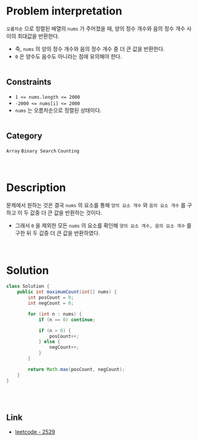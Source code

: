 # Problem interpretation
`오름차순` 으로 정렬된 배열의 `nums` 가 주어졌을 때, 양의 정수 개수와 음의 정수 개수 사이의 최대값을 반환한다.
- 즉, `nums` 의 양의 정수 개수와 음의 정수 개수 중 더 큰 값을 반환한다.
- `0` 은 양수도 음수도 아니라는 점에 유의해야 한다.
<br/><br/>

## Constraints
- `1 <= nums.length <= 2000`
- `-2000 <= nums[i] <= 2000`
- `nums` 는 오름차순으로 정렬된 상태이다.
<br/><br/>

## Category
`Array` `Binary Search` `Counting`
<br/><br/><br/>

# Description
문제에서 원하는 것은 결국 `nums` 의 요소를 통해 `양의 요소 개수` 와 `음의 요소 개수` 를 구하고 이 두 값중 더 큰 값을 반환하는 것이다.
- 그래서 `0` 을 제외한 모든 `nums` 의 요소를 확인해 `양의 요소 개수, 음의 요소 개수` 를 구한 뒤 두 값중 더 큰 값을 반환하였다.
<br/><br/><br/>

# Solution
```java
class Solution {
    public int maximumCount(int[] nums) {
        int posCount = 0;
        int negCount = 0;

        for (int n : nums) {
            if (n == 0) continue;

            if (n > 0) {
                posCount++;
            } else {
                negCount++;
            }
        }

        return Math.max(posCount, negCount);
    }
}
```
<br/><br/>

## Link
- [leetcode - 2529](https://leetcode.com/problems/maximum-count-of-positive-integer-and-negative-integer/description/)